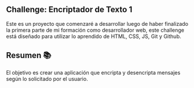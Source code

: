## Challenge: Encriptador de Texto 1️

Este es un proyecto que comenzaré a desarrollar luego de haber finalizado la primera parte de mi formación como desarrollador web, este challenge está diseñado para utilizar lo aprendido de HTML, CSS, JS, Git y Github.

## Resumen 📚

El objetivo es crear una aplicación que encripta y desencripta mensajes según lo solicitado por el usuario.

